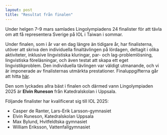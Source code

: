 ```yaml
---
layout: post
title: "Resultat från finalen"
---
```


Under helgen 7–9 mars samlades Lingolympiadens 24 finalister för att tävla om att få representera Sverige på IOL i Taiwan i sommar.

Under finalen, som i år var en dag längre än tidigare år, har finalisterna, utöver att skriva den individuella finaltävlingen på lördagen, deltagit i olika aktiviteter, inklusive lingvistiska kluringar, par- och lag-problemlösning, lingvistiska föreläsningar, och även testat att skapa ett eget lingvistikproblem. Den individuella tävlingen var väldigt utmanande, och vi är imponerade av finalisternas utmärkta prestationer. Finaluppgifterna går att hitta [här](/ovning).

Den som lyckades allra bäst i finalen och därmed vann Lingolympiaden 2025 är **Elvin Runeson** från Katedralskolan i Uppsala.

Följande finalister har kvalificerat sig till IOL 2025:
- Casper de Ranter, Lars-Erik Larsson-gymnasiet
- Elvin Runeson, Katedralskolan Uppsala
- Max Bylund, Hvitfeldtska gymnasiet
- William Eriksson, Vattenfallgymnasiet